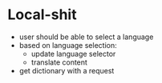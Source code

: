 # Local-shit

- user should be able to select a language
- based on language selection:
  - update language selector
  - translate content
- get dictionary with a request
